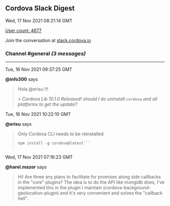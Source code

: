 ## Cordova Slack Digest
Wed, 17 Nov 2021 08:21:14 GMT

[User count: 4677](https://cordova.slack.com/)


Join the conversation at [slack.cordova.io](http://slack.cordova.io/)

### __Channel #general__ _(3 messages)_
---

Tue, 16 Nov 2021 09:37:25 GMT

__@info300__ says 
> Hola @erisu !!!
> 
> &gt;  *Cordova Lib 10.1.0 Released!*
> *should I do uninstall `cordova` and all platforms to get the update?*
> 

Tue, 16 Nov 2021 10:22:10 GMT

__@erisu__ says 
> Only Cordova CLI needs to be reinstalled.
> ```npm uninstall -g cordova
> npm install -g cordova@latest```
> 
> 

Wed, 17 Nov 2021 07:16:23 GMT

__@harel.mazor__ says 
> Hi! Are three any plans to facilitate for promises along side callbacks in the "core" plugins?
> The idea is to do the API like mongidb does, I've implemented this in the plugin I maintain (cordova-background-geolocation-plugin) and it's very convenient and solves the "callback hell".
> 
